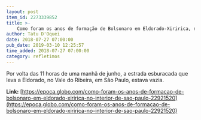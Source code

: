 ```yaml
---
layout: post
item_id: 2273339852
title: >-
    Como foram os anos de formação de Bolsonaro em Eldorado-Xiririca, no interior de São Paulo
author: Tatu D'Oquei
date: 2018-07-27 07:00:00
pub_date: 2019-03-10 12:25:57
time_added: 2018-07-27 07:00:00
category: refletimos
---
```


Por volta das 11 horas de uma manhã de junho, a estrada esburacada que leva a Eldorado, no Vale do Ribeira, em São Paulo, estava vazia.

**Link:** [https://epoca.globo.com/como-foram-os-anos-de-formacao-de-bolsonaro-em-eldorado-xiririca-no-interior-de-sao-paulo-22921520](https://epoca.globo.com/como-foram-os-anos-de-formacao-de-bolsonaro-em-eldorado-xiririca-no-interior-de-sao-paulo-22921520)

